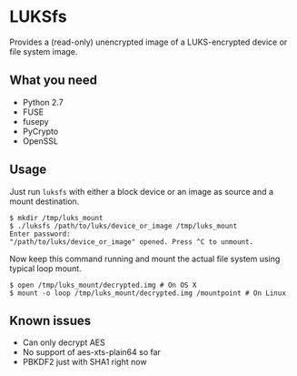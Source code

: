 # LUKSfs

Provides a (read-only) unencrypted image of a LUKS-encrypted device or file system image.

## What you need
- Python 2.7
- FUSE
- fusepy
- PyCrypto
- OpenSSL

## Usage

Just run ```luksfs``` with either a block device or an image as source and a mount destination.

```
$ mkdir /tmp/luks_mount
$ ./luksfs /path/to/luks/device_or_image /tmp/luks_mount
Enter password:
"/path/to/luks/device_or_image" opened. Press ^C to unmount.
```

Now keep this command running and mount the actual file system using typical loop mount.

```
$ open /tmp/luks_mount/decrypted.img # On OS X
$ mount -o loop /tmp/luks_mount/decrypted.img /mountpoint # On Linux
```

## Known issues

- Can only decrypt AES
- No support of aes-xts-plain64 so far
- PBKDF2 just with SHA1 right now